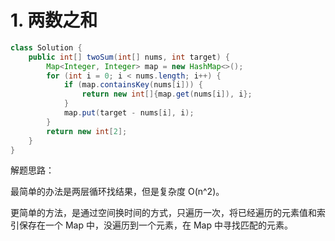 # 1. 两数之和

``` java
class Solution {
    public int[] twoSum(int[] nums, int target) {
        Map<Integer, Integer> map = new HashMap<>();
        for (int i = 0; i < nums.length; i++) {
            if (map.containsKey(nums[i])) {
                return new int[]{map.get(nums[i]), i};
            }
            map.put(target - nums[i], i);
        }
        return new int[2];
    }
}
```

解题思路：

最简单的办法是两层循环找结果，但是复杂度 O(n^2)。

更简单的方法，是通过空间换时间的方式，只遍历一次，将已经遍历的元素值和索引保存在一个 Map 中，没遍历到一个元素，在 Map 中寻找匹配的元素。